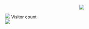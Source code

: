 <!-- ![](https://media0.giphy.com/media/3otPorWLQJq5GmHRtu/giphy.gif)
 -->

<p align="center"> 

 
<picture>
<source 
  srcset="https://github-readme-stats.vercel.app/api?username=emannocum&show_icons=true&theme=dark"
  media="(prefers-color-scheme: dark)"
/>
<source
  srcset="https://github-readme-stats.vercel.app/api?username=emannocum&show_icons=true"
  media="(prefers-color-scheme: light), (prefers-color-scheme: no-preference)"
/>
<img src="https://github-readme-stats.vercel.app/api?username=emannocum&show_icons=true" />
</picture> 

<a href=#><img src="contributions.svg"></a>
  Visitor count<br>
  <img src="https://profile-counter.glitch.me/HiImMadoxx69/count.svg" style ="width: 'auto'"/>
</p>
